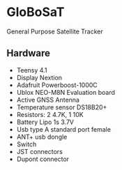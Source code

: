 # GloBoSaT
General Purpose Satellite Tracker

## Hardware

* Teensy 4.1
* Display Nextion
* Adafruit Powerboost-1000C
* Ublox NEO-M8N Evaluation board
* Active GNSS Antenna
* Temperature sensor DS18B20+
* Resistors: 2 4.7K, 1 10K
* Battery Lipo 1s 3.7V
* Usb type A standard port female
* ANT+ usb dongle
* Switch
* JST connectors
* Dupont connector

